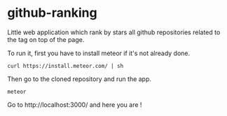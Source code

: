 # github-ranking

Little web application which rank by stars all github repositories related to the tag on top of the page.

To run it, first you have to install meteor if it's not already done.

```
curl https://install.meteor.com/ | sh
```
Then go to the cloned repository and run the app.

```
meteor
```

Go to http://localhost:3000/ and here you are !
